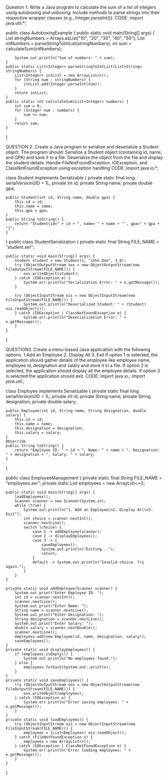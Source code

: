 Question 1. Write a Java program to calculate the sum of a list of integers using autoboxing and unboxing. Include methods to parse strings into their respective wrapper classes (e.g., Integer.parseInt()).
CODE: import java.util.*;

public class AutoboxingExample {
    public static void main(String[] args) {
        List<String> stringNumbers = Arrays.asList("10", "20", "30", "40", "50");
        List<Integer> intNumbers = parseStringToIntList(stringNumbers);
        int sum = calculateSum(intNumbers);
        
        System.out.println("Sum of numbers: " + sum);
    }
    public static List<Integer> parseStringToIntList(List<String> stringNumbers) {
        List<Integer> intList = new ArrayList<>();
        for (String num : stringNumbers) {
            intList.add(Integer.parseInt(num)); 
        }
        return intList;
    }
    public static int calculateSum(List<Integer> numbers) {
        int sum = 0;
        for (Integer num : numbers) {
            sum += num; 
        }
        return sum;
    }
}

QUESTION 2. Create a Java program to serialize and deserialize a Student object. The program should:
Serialize a Student object (containing id, name, and GPA) and save it to a file.
Deserialize the object from the file and display the student details.
Handle FileNotFoundException, IOException, and ClassNotFoundException using exception handling
CODE: import java.io.*;

class Student implements Serializable {
    private static final long serialVersionUID = 1L;
    private int id;
    private String name;
    private double gpa;
    
    public Student(int id, String name, double gpa) {
        this.id = id;
        this.name = name;
        this.gpa = gpa;
    }
    public String toString() {
        return "Student{id=" + id + ", name='" + name + "', gpa=" + gpa + "}";
    }
}
public class StudentSerialization {
    private static final String FILE_NAME = "student.ser";

    public static void main(String[] args) {
        Student student = new Student(1, "John Doe", 3.8);
        try (ObjectOutputStream oos = new ObjectOutputStream(new FileOutputStream(FILE_NAME))) {
            oos.writeObject(student);
        } catch (IOException e) {
            System.err.println("Serialization Error: " + e.getMessage());
        }
        
        try (ObjectInputStream ois = new ObjectInputStream(new FileInputStream(FILE_NAME))) {
            System.out.println("Deserialized Student: " + (Student) ois.readObject());
        } catch (IOException | ClassNotFoundException e) {
            System.err.println("Deserialization Error: " + e.getMessage());
        }
    }
}

QUESTION3. Create a menu-based Java application with the following options. 1.Add an Employee 2. Display All 3. Exit If option 1 is selected, the application should gather details of the employee like employee name, employee id, designation and salary and store it in a file. If option 2 is selected, the application should display all the employee details. If option 3 is selected the application should exit.
CODE: import java.io.*;
import java.util.*;

class Employee implements Serializable {
    private static final long serialVersionUID = 1L;
    private int id;
    private String name;
    private String designation;
    private double salary;

    public Employee(int id, String name, String designation, double salary) {
        this.id = id;
        this.name = name;
        this.designation = designation;
        this.salary = salary;
    }
    @Override
    public String toString() {
        return "Employee ID: " + id + ", Name: " + name + ", Designation: " + designation + ", Salary: " + salary;
    }
}

public class EmployeeManagement {
    private static final String FILE_NAME = "employees.ser";
    private static List<Employee> employees = new ArrayList<>();

    public static void main(String[] args) {
        loadEmployees();
        Scanner scanner = new Scanner(System.in);
        while (true) {
            System.out.println("1. Add an Employee\n2. Display All\n3. Exit");
            int choice = scanner.nextInt();
            scanner.nextLine();
            switch (choice) {
                case 1 -> addEmployee(scanner);
                case 2 -> displayEmployees();
                case 3 -> {
                    saveEmployees();
                    System.out.println("Exiting...");
                    return;
                }
                default -> System.out.println("Invalid choice. Try again.");
            }
        }
    }

    private static void addEmployee(Scanner scanner) {
        System.out.print("Enter Employee ID: ");
        int id = scanner.nextInt();
        scanner.nextLine();
        System.out.print("Enter Name: ");
        String name = scanner.nextLine();
        System.out.print("Enter Designation: ");
        String designation = scanner.nextLine();
        System.out.print("Enter Salary: ");
        double salary = scanner.nextDouble();
        scanner.nextLine();
        employees.add(new Employee(id, name, designation, salary));
        saveEmployees();
    }
    private static void displayEmployees() {
        if (employees.isEmpty()) {
            System.out.println("No employees found.");
        } else {
            employees.forEach(System.out::println);
        }
    }
    private static void saveEmployees() {
        try (ObjectOutputStream oos = new ObjectOutputStream(new FileOutputStream(FILE_NAME))) {
            oos.writeObject(employees);
        } catch (IOException e) {
            System.err.println("Error saving employees: " + e.getMessage());
        }
    }
    private static void loadEmployees() {
        try (ObjectInputStream ois = new ObjectInputStream(new FileInputStream(FILE_NAME))) {
            employees = (List<Employee>) ois.readObject();
        } catch (FileNotFoundException e) {
            employees = new ArrayList<>();
        } catch (IOException | ClassNotFoundException e) {
            System.err.println("Error loading employees: " + e.getMessage());
        }
    }
}


